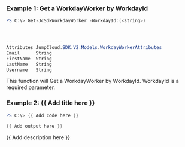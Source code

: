 ### Example 1: Get a WorkdayWorker by WorkdayId
```powershell
PS C:\> Get-JcSdkWorkdayWorker -WorkdayId:(<string>)



----       ----------
Attributes JumpCloud.SDK.V2.Models.WorkdayWorkerAttributes
Email      String
FirstName  String
LastName   String
Username   String


```

This function will Get a WorkdayWorker by WorkdayId. WorkdayId is a required parameter.

### Example 2: {{ Add title here }}
```powershell
PS C:\> {{ Add code here }}

{{ Add output here }}
```

{{ Add description here }}

